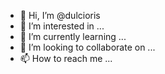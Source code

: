 - 👋 Hi, I’m @dulcioris
- 👀 I’m interested in ...
- 🌱 I’m currently learning ...
- 💞️ I’m looking to collaborate on ...
- 📫 How to reach me ...

<!---
dulcioris/dulcioris is a ✨ special ✨ repository because its `README.md` (this file) appears on your GitHub profile.
You can click the Preview link to take a look at your changes.
--->
